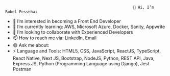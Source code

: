                                                             👋 Hi, I’m Robel Fessehai
- 👀 I’m interested in becoming a Front End Developer
- 🌱 I’m currently learning: AWS, Microsoft Azure, Docker, Sanity, Appwrite
- 💞️ I’m looking to collaborate with Experienced Developers
- 📫 How to reach me via: LinkedIn, Email
- 😄 Ask me about:  
- ⚡ Language and Tools: HTML5, CSS, JavaScript, ReactJS, TypeScript, React Native, Next JS, Bootstrap, NodeJS, Python, REST API, Java, Express.JS, Python (Programming Language using Django), Jest Postman


